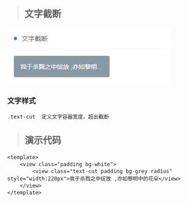 > ## 文字截断

![文字截断](images/fontCut.png)

### 文字样式
```
.text-cut  定义文字容器宽度，超出截断
```

> ## 演示代码

```
<template>
    <view class="padding bg-white">
        <view class="text-cut padding bg-grey radius" style="width:220px">我于杀戮之中绽放 ,亦如黎明中的花朵</view>
    </view>
</template>

```